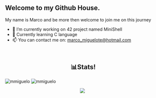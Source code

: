 ## Welcome to my Github House.
My name is Marco and be more then welcome to join me on this journey

  - 🔭 I’m currently working on 42 project named MiniShell
  - 🌱 Currently learning C language
  - 📫 You can contact me on: marco_miguelote@hotmail.com
<br>

<h2 align="center"> &nbsp;📊Stats! </h2>
<p align="left"> <img src="https://github-readme-stats.vercel.app/api?username=mmiguelo&show_icons=true&locale=en&theme=slateorange" alt="mmiguelo" /> 
<align="right"> <img src="https://github-readme-stats.vercel.app/api/top-langs?username=mmiguelo&show_icons=true&locale=en&theme=slateorange&layout=compact" alt="mmiguelo" />

<p align="center">
  <img src="https://capsule-render.vercel.app/api?type=waving&height=200&color=faa627&text=Dive%20Below!&section=footer&fontAlignY=69&animation=fadeIn&fontColor=ffffff" />
</p>
